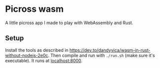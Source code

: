 Picross wasm
=============
A little picross app I made to play with WebAssembly and Rust.

Setup
------
Install the tools as described in <https://dev.to/dandyvica/wasm-in-rust-without-nodejs-2e0c>.
Then compile and run with `./run.sh` (make sure it's executable).
It runs at [localhost:8000](http://localhost:8000).
